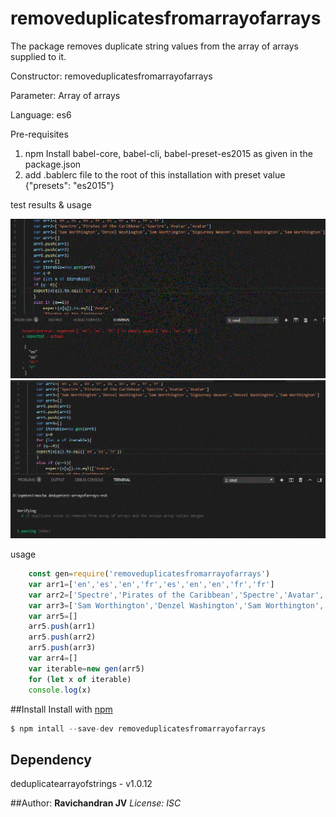 # removeduplicatesfromarrayofarrays
The package removes duplicate string values from the array of arrays supplied to it.

Constructor: removeduplicatesfromarrayofarrays

Parameter: Array of arrays

Language: es6

Pre-requisites

1. npm Install babel-core, babel-cli, babel-preset-es2015 as given in the package.json 
2. add .bablerc file to the root of this installation with preset value {"presets": "es2015"}

test results & usage

![Test Result](https://github.com/ravichandranjv/removeduplicatesfromarrayofarrays/blob/master/test-pass.GIF)
![Test Result](https://github.com/ravichandranjv/removeduplicatesfromarrayofarrays/blob/master/test-pass1.GIF)

usage 
```javascript
    const gen=require('removeduplicatesfromarrayofarrays')
    var arr1=['en','es','en','fr','es','en','en','fr','fr']
    var arr2=['Spectre','Pirates of the Caribbean','Spectre','Avatar','Avatar']
    var arr3=['Sam Worthington','Denzel Washington','Sam Worthington','Sigourney Weaver','Denzel Washington','Sam Worthington']
    var arr5=[]
    arr5.push(arr1)
    arr5.push(arr2)
    arr5.push(arr3)
    var arr4=[]
    var iterable=new gen(arr5)
    for (let x of iterable)
    console.log(x)

```

##Install 
Install with [npm](http://npmjs.com)

```javascript
$ npm intall --save-dev removeduplicatesfromarrayofarrays
```

## Dependency
deduplicatearrayofstrings - v1.0.12

##Author: **Ravichandran JV**
*License: ISC*
